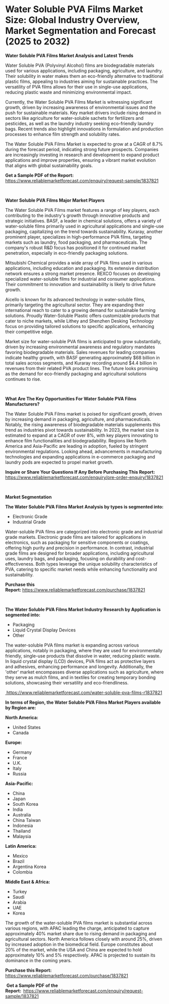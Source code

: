 <p><h1>Water Soluble PVA Films Market Size: Global Industry Overview, Market Segmentation and Forecast (2025 to 2032)</h1></p><p><strong>Water Soluble PVA Films Market Analysis and Latest Trends</strong></p>
<p><p>Water Soluble PVA (Polyvinyl Alcohol) films are biodegradable materials used for various applications, including packaging, agriculture, and laundry. Their solubility in water makes them an eco-friendly alternative to traditional plastic films, appealing to industries aiming for sustainable practices. The versatility of PVA films allows for their use in single-use applications, reducing plastic waste and minimizing environmental impact.</p><p>Currently, the Water Soluble PVA Films Market is witnessing significant growth, driven by increasing awareness of environmental issues and the push for sustainable materials. Key market drivers include rising demand in sectors like agriculture for water-soluble sachets for fertilizers and pesticides, as well as the laundry industry seeking eco-friendly laundry bags. Recent trends also highlight innovations in formulation and production processes to enhance film strength and solubility rates.</p><p>The Water Soluble PVA Films Market is expected to grow at a CAGR of 8.7% during the forecast period, indicating strong future prospects. Companies are increasingly investing in research and development to expand product applications and improve properties, ensuring a vibrant market evolution that aligns with global sustainability goals.</p></p>
<p><strong>Get a Sample PDF of the Report:&nbsp;</strong> <a href="https://www.reliablemarketforecast.com/enquiry/request-sample/1837821?utm_campaign=2452&utm_medium=2&utm_source=Github&utm_content=ia&utm_term=15042025&utm_id=water-soluble-pva-films">https://www.reliablemarketforecast.com/enquiry/request-sample/1837821</a></p>
<p>&nbsp;</p>
<p><strong>Water Soluble PVA Films Major Market Players</strong></p>
<p><p>The Water Soluble PVA Films market features a range of key players, each contributing to the industry's growth through innovative products and strategic initiatives. BASF, a leader in chemical solutions, offers a variety of water-soluble films primarily used in agricultural applications and single-use packaging, capitalizing on the trend towards sustainability. Kuraray, another prominent player, specializes in high-performance PVA films, targeting markets such as laundry, food packaging, and pharmaceuticals. The company's robust R&D focus has positioned it for continued market penetration, especially in eco-friendly packaging solutions.</p><p>Mitsubishi Chemical provides a wide array of PVA films used in various applications, including education and packaging. Its extensive distribution network ensures a strong market presence. REXCO focuses on developing specialized water-soluble films for industrial and consumer applications. Their commitment to innovation and sustainability is likely to drive future growth.</p><p>Aicello is known for its advanced technology in water-soluble films, primarily targeting the agricultural sector. They are expanding their international reach to cater to a growing demand for sustainable farming solutions. Proudly Water-Soluble Plastic offers customizable products that cater to niche markets, while Lithey and Shenzhen Desking Technology focus on providing tailored solutions to specific applications, enhancing their competitive edge.</p><p>Market size for water-soluble PVA films is anticipated to grow substantially, driven by increasing environmental awareness and regulatory mandates favoring biodegradable materials. Sales revenues for leading companies indicate healthy growth, with BASF generating approximately $68 billion in total sales across segments, and Kuraray recording around $4.4 billion in revenues from their related PVA product lines. The future looks promising as the demand for eco-friendly packaging and agricultural solutions continues to rise.</p></p>
<p>&nbsp;</p>
<p><strong>What Are The Key Opportunities For Water Soluble PVA Films Manufacturers?</strong></p>
<p><p>The Water Soluble PVA Films market is poised for significant growth, driven by increasing demand in packaging, agriculture, and pharmaceuticals. Notably, the rising awareness of biodegradable materials supplements this trend as industries pivot towards sustainability. In 2023, the market size is estimated to expand at a CAGR of over 8%, with key players innovating to enhance film functionalities and biodegradability. Regions like North America and Asia-Pacific are leading in adoption, fueled by stringent environmental regulations. Looking ahead, advancements in manufacturing technologies and expanding applications in e-commerce packaging and laundry pods are expected to propel market growth.</p></p>
<p><strong>Inquire or Share Your Questions If Any Before Purchasing This Report:</strong> <a href="https://www.reliablemarketforecast.com/enquiry/pre-order-enquiry/1837821?utm_campaign=2452&utm_medium=2&utm_source=Github&utm_content=ia&utm_term=15042025&utm_id=water-soluble-pva-films">https://www.reliablemarketforecast.com/enquiry/pre-order-enquiry/1837821</a></p>
<p>&nbsp;</p>
<p><strong>Market Segmentation</strong></p>
<p><strong>The Water Soluble PVA Films Market Analysis by types is segmented into:</strong></p>
<p><ul><li>Electronic Grade</li><li>Industrial Grade</li></ul></p>
<p><p>Water-soluble PVA films are categorized into electronic grade and industrial grade markets. Electronic grade films are tailored for applications in electronics, such as packaging for sensitive components or coatings, offering high purity and precision in performance. In contrast, industrial grade films are designed for broader applications, including agricultural uses, laundry bags, and packaging, focusing on durability and cost-effectiveness. Both types leverage the unique solubility characteristics of PVA, catering to specific market needs while enhancing functionality and sustainability.</p></p>
<p><strong>Purchase this Report:&nbsp;</strong><a href="https://www.reliablemarketforecast.com/purchase/1837821?utm_campaign=2452&utm_medium=2&utm_source=Github&utm_content=ia&utm_term=15042025&utm_id=water-soluble-pva-films">https://www.reliablemarketforecast.com/purchase/1837821</a></p>
<p>&nbsp;</p>
<p><strong>The Water Soluble PVA Films Market Industry Research by Application is segmented into:</strong></p>
<p><ul><li>Packaging</li><li>Liquid Crystal Display Devices</li><li>Other</li></ul></p>
<p><p>The water-soluble PVA films market is expanding across various applications, notably in packaging, where they are used for environmentally friendly, single-use products that dissolve in water, reducing plastic waste. In liquid crystal display (LCD) devices, PVA films act as protective layers and adhesives, enhancing performance and longevity. Additionally, the 'other' market encompasses diverse applications such as agriculture, where they serve as mulch films, and in textiles for creating temporary bonding solutions, showcasing their versatility and eco-friendliness.</p></p>
<p><a href="https://www.reliablemarketforecast.com/water-soluble-pva-films-r1837821?utm_campaign=2452&utm_medium=2&utm_source=Github&utm_content=ia&utm_term=15042025&utm_id=water-soluble-pva-films">&nbsp;https://www.reliablemarketforecast.com/water-soluble-pva-films-r1837821</a></p>
<p><strong>In terms of Region, the Water Soluble PVA Films Market Players available by Region are:</strong></p>
<p>
    <p> <strong> North America: </strong>
        <ul>
            <li>United States</li>
            <li>Canada</li>
        </ul>
        </p> 
    <p> <strong> Europe: </strong>
        <ul>
            <li>Germany</li>
            <li>France</li>
            <li>U.K.</li>
            <li>Italy</li>
            <li>Russia</li>
        </ul>
        </p> 
    <p> <strong> Asia-Pacific: </strong>
        <ul>
            <li>China</li>
            <li>Japan</li>
            <li>South Korea</li>
            <li>India</li>
            <li>Australia</li>
            <li>China Taiwan</li>
            <li>Indonesia</li>
            <li>Thailand</li>
            <li>Malaysia</li>
        </ul>
        </p> 
    <p> <strong> Latin America: </strong>
        <ul>
            <li>Mexico</li>
            <li>Brazil</li>
            <li>Argentina Korea</li>
            <li>Colombia</li>
        </ul>
        </p> 
    <p> <strong> Middle East & Africa: </strong>
        <ul>
            <li>Turkey</li>
            <li>Saudi</li>
            <li>Arabia</li>
            <li>UAE</li>
            <li>Korea</li>
        </ul>
    </p>
    </p>
<p><p>The growth of the water-soluble PVA films market is substantial across various regions, with APAC leading the charge, anticipated to capture approximately 40% market share due to rising demand in packaging and agricultural sectors. North America follows closely with around 25%, driven by increased adoption in the biomedical field. Europe constitutes about 20% of the market, while the USA and China are expected to hold approximately 10% and 5% respectively. APAC is projected to sustain its dominance in the coming years.</p></p>
<p><strong>Purchase this Report: </strong><a href="https://www.reliablemarketforecast.com/purchase/1837821?utm_campaign=2452&utm_medium=2&utm_source=Github&utm_content=ia&utm_term=15042025&utm_id=water-soluble-pva-films">https://www.reliablemarketforecast.com/purchase/1837821</a></p>
<p>&nbsp;<strong>Get a Sample PDF of the Report:&nbsp;&nbsp;</strong><a href="https://www.reliablemarketforecast.com/enquiry/request-sample/1837821?utm_campaign=2452&utm_medium=2&utm_source=Github&utm_content=ia&utm_term=15042025&utm_id=water-soluble-pva-films">https://www.reliablemarketforecast.com/enquiry/request-sample/1837821</a></p>
<p><strong></strong></p>
<p><p></p><p></p><p></p></p>